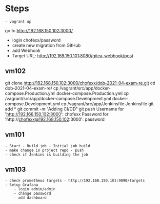 # Steps
    - vagrant up
go to  http://192.168.150.102:3000/
- login chofexx/password
- create new migration from GitHub
- add Webhook
- Target URL: http://192.168.150.101:8080/gitea-webhook/post
## vm102
git clone http://192.168.150.102:3000/chofexx/dob-2021-04-exam-re.git
cd dob-2021-04-exam-re/
cp /vagrant/src/app/docker-compose.Production.yml docker-compose.Production.yml
cp /vagrant/src/app/docker-compose.Development.yml docker-compose.Development.yml
cp /vagrant/src/app/Jenkinsfile Jenkinsfile
git add *
git commit -m "Adding CI/CD"
git push
        Username for 'http://192.168.150.102:3000': chofexx
        Password for 'http://chofexx@192.168.150.102:3000': password
## vm101
    - Start - Build job - Initial job build
    - make change in project repo - push
    - check if Jenkins is building the job
## vm103
    - check prometheus targets - http://192.168.150.103:9090/targets
    - Setup Grafana
        - login admin/admin
        - change password
        - add dashboard


